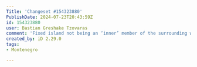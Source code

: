```yaml
---
Title: 'Changeset #154323880'
PublishDate: 2024-07-23T20:43:59Z
id: 154323880
user: Bastian Greshake Tzovaras
comment: 'Fixed island not being an ‘inner’ member of the surrounding water body https://mpr.lt/c/43086 #maproulette mpr.lt/c/43086/t/233009915'
created_by: iD 2.29.0
tags:
- Montenegro

---
```


